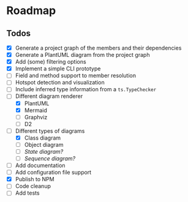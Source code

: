 # Roadmap

## Todos

- [x] Generate a project graph of the members and their dependencies
- [x] Generate a PlantUML diagram from the project graph
- [x] Add (some) filtering options
- [x] Implement a simple CLI prototype
- [ ] Field and method support to member resolution
- [ ] Hotspot detection and visualization
- [ ] Include inferred type information from a `ts.TypeChecker`
- [ ] Different diagram renderer
  - [x] PlantUML
  - [x] Mermaid
  - [ ] Graphviz
  - [ ] D2
- [ ] Different types of diagrams
  - [x] Class diagram
  - [ ] Object diagram
  - [ ] _State diagram?_
  - [ ] _Sequence diagram?_
- [ ] Add documentation
- [ ] Add configuration file support
- [x] Publish to NPM
- [ ] Code cleanup
- [ ] Add tests
